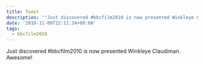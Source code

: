 ```yaml
---
title: Tweet
description: '"Just discovered #bbcfilm2010 is now presented Winkleye Claudiman. Awesome!"'
date: '2010-11-09T22:11:34+00:00'
tags:
  - bbcfilm2010
---
```

Just discovered #bbcfilm2010 is now presented Winkleye Claudiman. Awesome!

